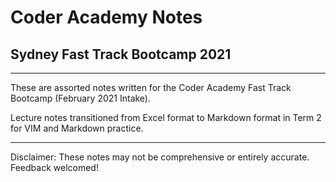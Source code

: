 # Coder Academy Notes
## Sydney Fast Track Bootcamp 2021

<hr>

These are assorted notes written for the Coder Academy Fast Track Bootcamp (February 2021 Intake).

Lecture notes transitioned from Excel format to Markdown format in Term 2 for VIM and Markdown practice.

<hr>

Disclaimer: These notes may not be comprehensive or entirely accurate. Feedback welcomed!
